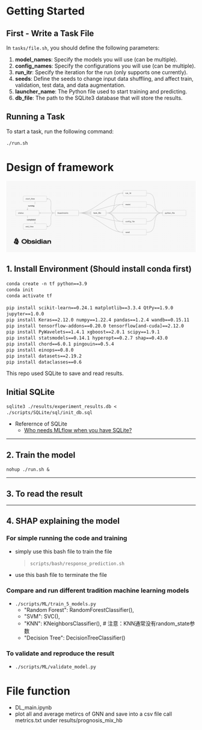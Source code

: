 

# Getting Started

## First - Write a Task File

In `tasks/file.sh`, you should define the following parameters:

1. **model_names**: Specify the models you will use (can be multiple).
2. **config_names**: Specify the configurations you will use (can be multiple).
3. **run_itr**: Specify the iteration for the run (only supports one currently).
4. **seeds**: Define the seeds to change input data shuffling, and affect train, validation, test data, and data augmentation.
5. **launcher_name**: The Python file used to start training and predicting.
6. **db_file**: The path to the SQLite3 database that will store the results.

## Running a Task

To start a task, run the following command:
```sh
./run.sh
```



# Design of framework

![Framework and SQLite Database Design](./utils/imgs/SQLite%20databased%20design%20for%20MDD%20Classification%20V2.png)

## 1. Install Environment (Should install conda first)

```
conda create -n tf python==3.9
conda init
conda activate tf

pip install scikit-learn==0.24.1 matplotlib==3.3.4 QtPy==1.9.0 jupyter==1.0.0
pip install Keras==2.12.0 numpy==1.22.4 pandas==1.2.4 wandb==0.15.11
pip install tensorflow-addons==0.20.0 tensorflow[and-cuda]==2.12.0
pip install PyWavelets==1.4.1 xgboost==2.0.1 scipy==1.9.1
pip install statsmodels==0.14.1 hyperopt==0.2.7 shap==0.43.0
pip install chord==6.0.1 pingouin==0.5.4
pip install einops==0.8.0
pip install datasets==2.19.2
pip install dataclasses==0.6
```


This repo used SQLite to save and read results.

## Initial SQLite 

```
sqlite3 ./results/experiment_results.db < ./scripts/SQLite/sql/init_db.sql
```

- Referernce of SQLite 
    - [Who needs MLflow when you have SQLite?](https://ploomber.io/blog/experiment-tracking/)

---

## 2. Train the model 

```
nohup ./run.sh &
```

---

## 3. To read the result


---

## 4. SHAP explaining the model



### For simple running the code and training 

- simply use this bash file to train the file
    > `scripts/bash/response_prediction.sh`

- use this bash file to terminate the file


### Compare and run different tradition machine learning models 
- `./scripts/ML/train_5_models.py`
    - "Random Forest": RandomForestClassifier(),
    - "SVM": SVC(),
    - "KNN": KNeighborsClassifier(),  # 注意：KNN通常没有random_state参数
    - "Decision Tree": DecisionTreeClassifier()

### To validate and reproduce the result
- `./scripts/ML/validate_model.py`



# File function
- DL_main.ipynb 
 - plot all and average metircs of GNN and save into a csv file call metrics.txt under results/prognosis_mix_hb